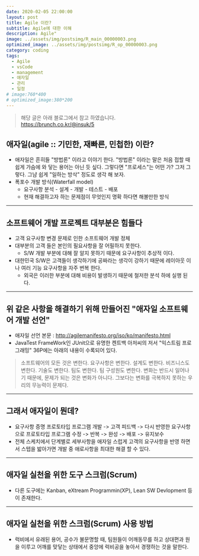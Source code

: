 ```yaml
---
date: 2020-02-05 22:00:00
layout: post
title: Agile 이란?
subtitle: Agile에 대한 이해
description: Agile"
image: ../assets/img/postsimg/R_main_00000003.png
optimized_image: ../assets/img/postsimg/R_op_00000003.png
category: coding
tags:
  - Agile
  - vsCode
  - management
  - 애자일
  - 관리
  - 일정
# image:760*400
# optimized_image:380*200
---
```


> 해당 글은 아래 블로그에서 참고 하였습니다.<br>
> https://brunch.co.kr/@insuk/5

## 애자일(agile :: 기민한, 재빠른, 민첩한) 이란?

- 애자일은 흔히들 "방법론" 이라고 이야기 한다. "방법론" 이라는 말은 처음 접할 때 쉽게 가슴에 와 닿는 용어는 아닌 듯 싶다. 그렇다면 "프로세스"는 어떤 가? 그저 그렇다. 그냠 쉽게 "일하는 방삭" 정도로 생각 해 보자.
- 폭포수 개발 방식(Waterfall model)
  - 요구사항 분석 - 설계 - 개발 - 테스트 - 배포
  - 현재 해결하고자 하는 문제점이 무엇인지 명확 하다면 해볼만한 방식 

<hr>

## 소프트웨어 개발 프로젝트 대부분은 힘들다

- 고객 요구사항 변경 문제로 인한 소프트웨어 개발 정체
- 대부분의 고객 들은 본인의 필요사항을 잘 어필하지 못한다.
  - S/W 개발 부분에 대해 잘 알지 못하기 때문에 요구사항이 추상적 이다.
- 대한민국 S/W은 고객들이 생각하기에 공짜라는 생각이 강하기 때문에 레이아웃 이나 여러 기능 요구사항을 자주 번복 한다.
  - 외국은 이러한 부분에 대해 비용이 발생하기 때문에 철저한 분석 하에 실행 된다.

<hr>

## 위 같은 사항을 해결하기 위해 만들어진 "애자일 소프트웨어 개발 선언"

- 애자일 선언 본문 : http://agilemanifesto.org/iso/ko/manifesto.html
- JavaTest FrameWork인 JUnit으로 유명한 켄트백 아저씨의 저서 "익스트림 프로그래밍" 36P에는 아래의 내용이 수록되어 있다.

>소프트웨어의 모든 것은 변한다. 요구사항은 변한다. 설계도 변한다. 비즈니스도 변한다. 기술도 변한다. 팀도 변한다. 팀 구성원도 변한다. 변화는 반드시 일어나기 때문에, 문제가 되는 것은 변화가 아니다. 그보다는 변화를 극복하지 못하는 우리의 무능력이 문제다.

<hr>

## 그래서 애자일이 뭔데?

- 요구사항 증명 프로토타입 프로그램 개발 -> 고객 피드백 -> 다시 반영한 요구사항으로 프로토타입 프로그램 수정 -> 반복 -> 완성 -> 배포 -> 유지보수
- 전체 스케치에서 단계별로 세부사항을 애자일 스럽게 고객의 요구사항을 반영 하면서 스텝을 밟아가면 개발 중 애로사항을 최대한 해결 할 수 있다.

<hr>

## 애자일 실천을 위한 도구 스크럼(Scrum)

- 다른 도구에는 Kanban, eXtream Programmin(XP), Lean SW Devlopment 등이 존재한다.

<hr>

## 애자일 실천을 위한 스크럼(Scrum) 사용 방법

- 럭비에서 유래된 용어, 공수가 불문명할 때, 팀원들이 어깨동무를 하고 상대편과 원을 이루고 어깨를 맞닿는 상태에서 중앙에 럭비공을 놓아서 경쟁하는 것을 말한다.